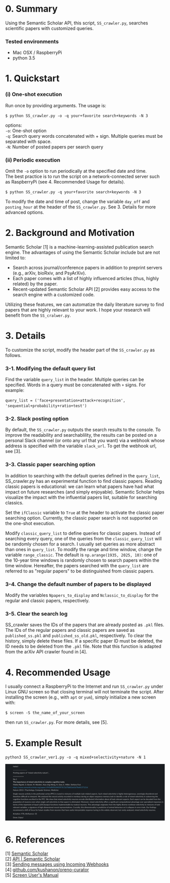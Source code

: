 # 0. Summary
Using the Semantic Scholar API, this script, `SS_crawler.py`, searches scientific papers with customized queries.
### Tested environments
- Mac OSX / RaspberryPi
- python 3.5


# 1. Quickstart
### (i)  One-shot execution  
Run once by providing arguments. The usage is:  

 `$ python SS_crawler.py -o -q your+favorite search+keywords -N 3 `

options:  
`-o`: One-shot option  
`-q`: Search query words concatenated with + sign. Multiple queries must be separated with space.  
`-N`: Number of posted papers per search query  

### (ii) Periodic execution  
Omit the `-o` option to run periodically at the specified date and time.  
The best practice is to run the script on a network-connected server such as RaspberryPi (see 4. Recommended Usage for details).

 `$ python SS_crawler.py -q your+favorite search+keywords -N 3 `

To modify the date and time of post, change the variable `day_off` and `posting_hour` at the header of the `SS_crawler.py`. See 3. Details for more advanced options.


# 2. Background and Motivation
Semantic Scholar [1] is a machine-learning-assisted publication search engine. The advantages of using the Semantic Scholar include but are not limited to:  
- Search across journal/conference papers in addition to preprint servers (e.g., arXiv, bioRxiv, and PsyArXiv).  
- Each paper comes with a list of highly influenced articles (thus, highly related) by the paper.   
- Recent-updated Semantic Scholar API [2] provides easy access to the search engine with a customized code.  

Utilizing these features, we can automatize the daily literature survey to find papers that are highly relevant to your work. I hope your research will benefit from the `SS_cralwer.py`.


# 3. Details   
To customize the script, modify the header part of the `SS_crawler.py` as follows.  

### 3-1. Modifying the default query list  
Find the variable `query_list` in the header. Multiple queries can be specified. Words in a query must be concatenated with `+` signs. For example:  

`query_list = ('face+presentation+attack+recognition', 'sequential+probability+ratio+test')`  

### 3-2. Slack posting option  
By default, the `SS_crawler.py` outputs the search results to the console. To improve the readability and searchablility, the results can be posted on a personal Slack channel (or onto any url that you want) via a webhook whose address is specified with the variable `slack_url`. To get the webhook url, see [3].

### 3-3. Classic paper searching option  
In addition to searching with the default queries defined in the `query_list`, SS_crawler.py has an experimental function to find classic papers. Reading classic papers is educational: we can learn what papers have had what impact on future researches (and simply enjoyable). Semantic Scholar helps visualize the impact with the influential papers list, suitable for searching classics.  

Set the `ifClassic` variable to `True` at the header to activate the classic paper searching option. Currently, the classic paper search is not supported on the one-shot execution.

Modify `classic_query_list` to define queries for classic papers. Instead of searching every query, one of the queries from the `classic_query_list` will be randomly chosen for a search. I usually set queries as more abstract than ones in `query_list`. To modify the range and time window, change the variable `range_classic`. The default is `np.arange(1935, 2025, 10)`: one of the 10-year time windows is randomly chosen to search papers within the time window. Hereafter, the papers searched with the `query_list` are referred to as "regular papers" to be distinguished from classic papers.   

### 3-4. Change the default number of papers to be displayed  
Modify the variables `Npapers_to_display` and `Nclassic_to_display` for the regular and classic papers, respectively.  

### 3-5. Clear the search log  
SS_crawler saves the IDs of the papers that are already posted as `.pkl` files. The IDs of the regular papers and classic papers are saved as `published_ss.pkl` and `published_ss_old.pkl`, respectively. To clear the history, simply delete these files. If a specific paper ID must be deleted, the ID needs to be deleted from the `.pkl` file. Note that this function is adapted from the arXiv API crawler found in [4].  


# 4. Recommended Usage  
I usually connect a RaspberryPi to the Internet and run `SS_crawler.py` under Linux GNU screen so that closing terminal will not terminate the script. After installing the screen (e.g., with `apt` or `yum`), simply initialize a new screen with:  

`$ screen -S the_name_of_your_screen`

then run `SS_crawler.py`. For more details, see [5].


# 5. Example Result
`python3 SS_crawler_ver1.py -o -q mixed+selectivity+nature -N 1`  

![Slack example screenshot](./Slack_example_screenshot.png)  


# 6. References
[1] <a href='https://www.semanticscholar.org'>Semantic Scholar</a>  
[2] <a href='https://www.semanticscholar.org/product/api'>API | Semantic Scholar</a>  
[3] <a href='https://api.slack.com/messaging/webhooks'>Sending messages using Incoming Webhooks</a>  
[4] <a href='https://github.com/kushanon/oreno-curator/'>github.com/kushanon/oreno-curator</a>  
[5] <a href='https://www.gnu.org/software/screen/manual/screen.html'>Screen User's Manual</a>  
